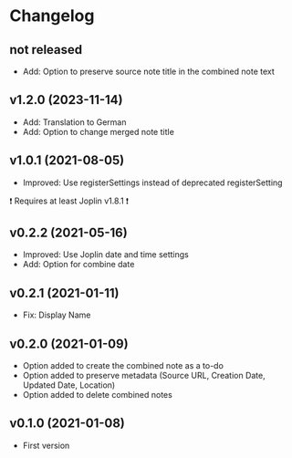 # Changelog

## not released

- Add: Option to preserve source note title in the combined note text

## v1.2.0 (2023-11-14)

- Add: Translation to German
- Add: Option to change merged note title

## v1.0.1 (2021-08-05)

- Improved: Use registerSettings instead of deprecated registerSetting

❗ Requires at least Joplin v1.8.1 ❗

## v0.2.2 (2021-05-16)

- Improved: Use Joplin date and time settings
- Add: Option for combine date

## v0.2.1 (2021-01-11)

- Fix: Display Name

## v0.2.0 (2021-01-09)

- Option added to create the combined note as a to-do
- Option added to preserve metadata (Source URL, Creation Date, Updated Date, Location)
- Option added to delete combined notes

## v0.1.0 (2021-01-08)

- First version
